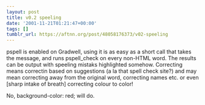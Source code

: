 ```yaml
---
layout: post
title: v0.2 speeling
date: '2001-11-21T01:21:47+00:00'
tags: []
tumblr_url: https://aftnn.org/post/48058176373/v02-speeling
---
```

<p>pspell is enabled on Gradwell, using it is as easy as a short call that takes the message, and runs pspell_check on every non-HTML word. The results can be output with speeling mistaks highlighted somehow. Correcting means correctin based on suggestions (a la that spell check site?) and may mean correcting away from the original word, correcting names etc. or even [sharp intake of breath] correcting colour to color!</p>
<p>No, background-color: red; will do.</p>
